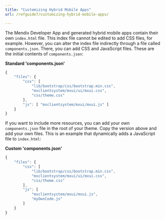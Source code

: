 ```yaml
---
title: "Customizing Hybrid Mobile Apps"
url: /refguide7/customizing-hybrid-mobile-apps/

---
```


The Mendix Developer App and generated hybrid mobile apps contain their own `index.html` file. This index file cannot be edited to add CSS files, for example. However, you can alter the index file indirectly through a file called `components.json`. There, you can add CSS and JavaScript files. These are the initial contents of `components.json`:

**Standard 'components.json'**

```js
{
    "files": {
        "css": [
            "lib/bootstrap/css/bootstrap.min.css",
            "mxclientsystem/mxui/ui/mxui.css",
            "css/theme.css"
        ],
        "js": [ "mxclientsystem/mxui/mxui.js" ]
    }
}

```

If you want to include more resources, you can add your own `components.json` file in the root of your theme. Copy the version above and add your own files. This is an example that dynamically adds a JavaScript file to `index.html`:

**Custom 'components.json'**

```js
{
    "files": {
        "css": [
            "lib/bootstrap/css/bootstrap.min.css",
            "mxclientsystem/mxui/ui/mxui.css",
            "css/theme.css"
        ],
        "js": [ 
			"mxclientsystem/mxui/mxui.js",
			"myOwnCode.js"
		]
    }
}
```
